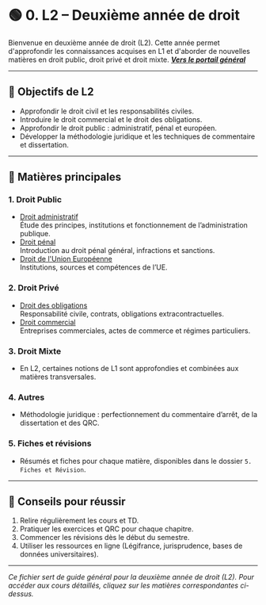 # 🟢 0. L2 – Deuxième année de droit

Bienvenue en deuxième année de droit (L2). Cette année permet d'approfondir les connaissances acquises en L1 et d'aborder de nouvelles matières en droit public, droit privé et droit mixte. 
***[Vers le portail général](/0.%20Faculté%20de%20Droit)***

---

## 🎯 Objectifs de L2
- Approfondir le droit civil et les responsabilités civiles.
- Introduire le droit commercial et le droit des obligations.
- Approfondir le droit public : administratif, pénal et européen.
- Développer la méthodologie juridique et les techniques de commentaire et dissertation.

---

## 📂 Matières principales

### 1. Droit Public
- [Droit administratif](./1.%20Droit%20public/1.%20Droit%20administratif/0.%20Droit%20administratif.md)  
  Étude des principes, institutions et fonctionnement de l’administration publique.
- [Droit pénal](./1.%20Droit%20public/2.%20Droit%20p%C3%A9nal/0.%20Droit%20p%C3%A9nal.md)  
  Introduction au droit pénal général, infractions et sanctions.
- [Droit de l'Union Européenne](./1.%20Droit%20public/3.%20Droit%20de%20l'Union%20Europ%C3%A9enne/0.%20Droit%20de%20l'Union%20Europ%C3%A9enne.md)  
  Institutions, sources et compétences de l’UE.

### 2. Droit Privé
- [Droit des obligations](./2.%20Droit%20priv%C3%A9/1.%20Droit%20des%20obligations/0.%20Introduction%20droit%20des%20obligations.md)  
  Responsabilité civile, contrats, obligations extracontractuelles.
- [Droit commercial](./2.%20Droit%20priv%C3%A9/2.%20Droit%20commercial/0.%20Droit%20commercial.md)  
  Entreprises commerciales, actes de commerce et régimes particuliers.

### 3. Droit Mixte
- En L2, certaines notions de L1 sont approfondies et combinées aux matières transversales.

### 4. Autres
- Méthodologie juridique : perfectionnement du commentaire d’arrêt, de la dissertation et des QRC.

### 5. Fiches et révisions
- Résumés et fiches pour chaque matière, disponibles dans le dossier `5. Fiches et Révision`.

---

## 📌 Conseils pour réussir
1. Relire régulièrement les cours et TD.
2. Pratiquer les exercices et QRC pour chaque chapitre.
3. Commencer les révisions dès le début du semestre.
4. Utiliser les ressources en ligne (Légifrance, jurisprudence, bases de données universitaires).

---

*Ce fichier sert de guide général pour la deuxième année de droit (L2). Pour accéder aux cours détaillés, cliquez sur les matières correspondantes ci-dessus.*
